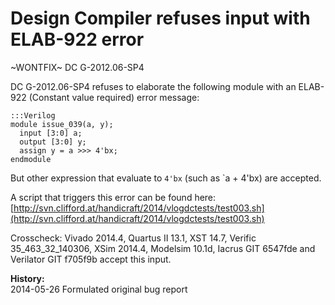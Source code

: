 
Design Compiler refuses input with ELAB-922 error
=================================================

~WONTFIX~ DC G-2012.06-SP4

DC G-2012.06-SP4 refuses to elaborate the following module with an
ELAB-922 (Constant value required) error message:

    :::Verilog
    module issue_039(a, y);
      input [3:0] a;
      output [3:0] y;
      assign y = a >>> 4'bx;
    endmodule

But other expression that evaluate to `4'bx` (such as `a + 4'bx) are accepted.

A script that triggers this error can be found here:  
[http://svn.clifford.at/handicraft/2014/vlogdctests/test003.sh](http://svn.clifford.at/handicraft/2014/vlogdctests/test003.sh)

Crosscheck: Vivado 2014.4, Quartus II 13.1, XST 14.7, Verific 35_463_32_140306,
XSim 2014.4, Modelsim 10.1d, Iacrus GIT 6547fde and Verilator GIT f705f9b
accept this input.

**History:**  
2014-05-26 Formulated original bug report
